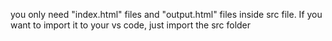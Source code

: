 you only need "index.html" files and "output.html" files inside src file. If you want to import it to your vs code, just import the src folder
